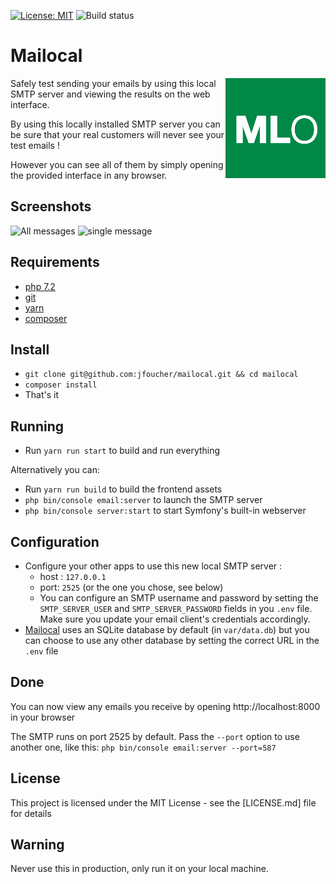 [![License: MIT](https://img.shields.io/badge/License-MIT-yellow.svg)](https://opensource.org/licenses/MIT)
![Build status](https://img.shields.io/travis/jfoucher/Mailocal.svg)
 
# Mailocal

 <img src="favicon.png" align="right">

Safely test sending your emails by using this local SMTP server and viewing the results on the web interface.

By using this locally installed SMTP server you can be sure that your real customers will never see your test emails !

However you can see all of them by simply opening the provided interface in any browser.

## Screenshots

![All messages](https://mailocal.jfoucher.com/assets/img/img1.png "List of messages, can be filtered by recipient")
![single message](https://mailocal.jfoucher.com/assets/img/img2.png "Viewing a single message")


## Requirements
- [php 7.2](https://php.net)
- [git](https://git-scm.com/downloads)
- [yarn](https://yarnpkg.com)
- [composer](https://getcomposer.org)

## Install

- `git clone git@github.com:jfoucher/mailocal.git && cd mailocal`
- `composer install`
- That's it

## Running

- Run `yarn run start` to build and run everything

Alternatively you can:

- Run `yarn run build` to build the frontend assets
- `php bin/console email:server` to launch the SMTP server
- `php bin/console server:start` to start Symfony's built-in webserver

## Configuration

- Configure your other apps to use this new local SMTP server : 
  - host : `127.0.0.1`
  - port: `2525` (or the one you chose, see below)
  - You can configure an SMTP username and password by setting the `SMTP_SERVER_USER` and `SMTP_SERVER_PASSWORD`
 fields in you `.env` file. Make sure you update your email client's credentials accordingly.
 - [Mailocal](/) uses an SQLite database by default (in `var/data.db`) but you can choose to use any other database by setting the correct URL in the `.env` file
 
## Done
You can now view any emails you receive by opening http://localhost:8000 in your browser

The SMTP runs on port 2525 by default. Pass the `--port` option to use another one, like this: `php bin/console email:server --port=587`

## License

This project is licensed under the MIT License - see the [LICENSE.md] file for details
  
## Warning

Never use this in production, only run it on your local machine.
